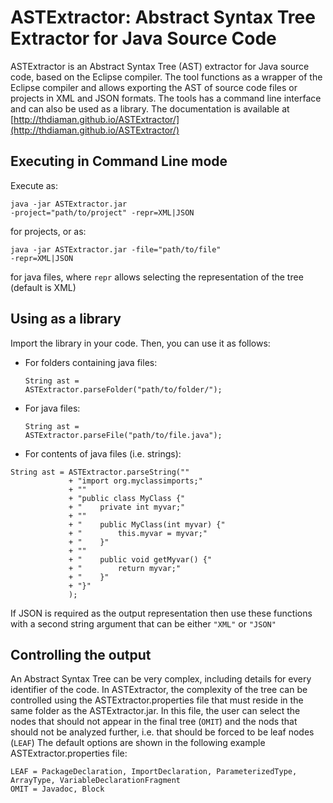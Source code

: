 ASTExtractor: Abstract Syntax Tree Extractor for Java Source Code
=================================================================
ASTExtractor is an Abstract Syntax Tree (AST) extractor for Java source code, based
on the Eclipse compiler. The tool functions as a wrapper of the Eclipse compiler and
allows exporting the AST of source code files or projects in XML and JSON formats.
The tools has a command line interface and can also be used as a library.
The documentation is available at [http://thdiaman.github.io/ASTExtractor/](http://thdiaman.github.io/ASTExtractor/)

Executing in Command Line mode
------------------------------
Execute as: <pre><code>java -jar ASTExtractor.jar -project="path/to/project" -repr=XML|JSON</code></pre>
for projects, or as: <pre><code>java -jar ASTExtractor.jar -file="path/to/file" -repr=XML|JSON</code></pre>
for java files, where <code>repr</code> allows selecting the representation of the tree (default is XML)

Using as a library
------------------
Import the library in your code. Then, you can use it as follows:
- For folders containing java files:<pre><code>String ast = ASTExtractor.parseFolder("path/to/folder/");</code></pre>
- For java files:<pre><code>String ast = ASTExtractor.parseFile("path/to/file.java");</code></pre>
- For contents of java files (i.e. strings):
<pre><code>String ast = ASTExtractor.parseString(""
			 + "import org.myclassimports;"
			 + ""
			 + "public class MyClass {"
			 + "	private int myvar;"
			 + ""
			 + "	public MyClass(int myvar) {"
			 + "		this.myvar = myvar;"
			 + "	}"
			 + ""
			 + "	public void getMyvar() {"
			 + "		return myvar;"
			 + "	}"
			 + "}"
			 );</code></pre>
If JSON is required as the output representation then use these functions with a second string argument that can be either <code>"XML"</code> or <code>"JSON"</code>

Controlling the output
----------------------
An Abstract Syntax Tree can be very complex, including details for every identifier of the code.
In ASTExtractor, the complexity of the tree can be controlled using the ASTExtractor.properties
file that must reside in the same folder as the ASTExtractor.jar. In this file, the user can select the nodes that should not appear in the final tree (<code>OMIT</code>) and the nods that
should not be analyzed further, i.e. that should be forced to be leaf nodes (<code>LEAF</code>)
The default options are shown in the following example ASTExtractor.properties file:
<pre><code>LEAF = PackageDeclaration, ImportDeclaration, ParameterizedType, ArrayType, VariableDeclarationFragment
OMIT = Javadoc, Block</code></pre>

